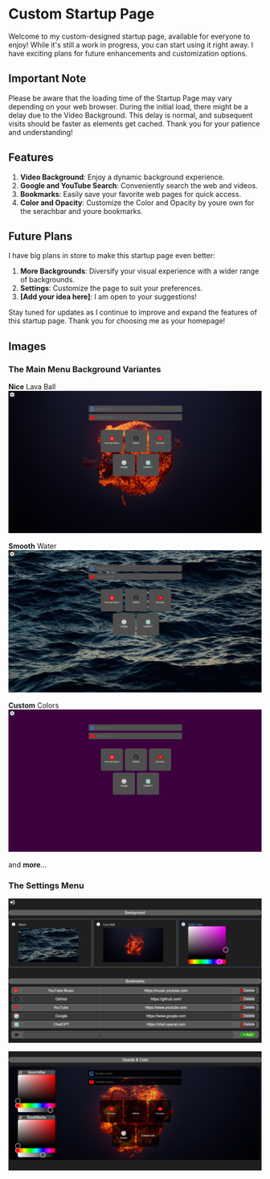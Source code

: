 # Custom Startup Page

Welcome to my custom-designed startup page, available for everyone to enjoy! While it's still a work in progress, you can start using it right away. I have exciting plans for future enhancements and customization options.

## Important Note
Please be aware that the loading time of the Startup Page may vary depending on your web browser. During the initial load, there might be a delay due to the Video Background. This delay is normal, and subsequent visits should be faster as elements get cached. Thank you for your patience and understanding!

## Features
1. **Video Background**: Enjoy a dynamic background experience.
2. **Google and YouTube Search**: Conveniently search the web and videos.
3. **Bookmarks**: Easily save your favorite web pages for quick access.
4. **Color and Opacity**: Customize the Color and Opacity by youre own for the serachbar and youre bookmarks.

## Future Plans
I have big plans in store to make this startup page even better:
1. **More Backgrounds**: Diversify your visual experience with a wider range of backgrounds.
2. **Settings**: Customize the page to suit your preferences.
3. **[Add your idea here]**: I am open to your suggestions!

Stay tuned for updates as I continue to improve and expand the features of this startup page. Thank you for choosing me as your homepage!

## Images

### The Main Menu Background Variantes

**Nice** Lava Ball
![Error](images/Main_Menu_lava_ball.png)

**Smooth** Water
![Error](images/Main_Menu_Water.png)

**Custom** Colors
![Error](images/Main_Menu_Solid.png)

and **more**...

### The Settings Menu
![Error](images/Settings_Menu.png)

![Error](images/Settings_Menu2.png)

